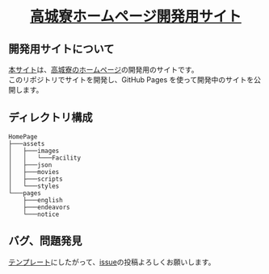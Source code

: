 <div align="center">
<a href="https://takajodormitory.github.io/HomePage/">

# 高城寮ホームページ開発用サイト

</a>

</div>

## 開発用サイトについて

[本サイト](https://takajodormitory.github.io/HomePage/index.html)は、[高城寮のホームページ](https://www.tokuyama.ac.jp/dormitory/)の開発用のサイトです。  
このリポジトリでサイトを開発し、GitHub Pages を使って開発中のサイトを公開します。

## ディレクトリ構成

```
HomePage
├───assets
│   ├───images
│   │   └───Facility
│   ├───json
│   ├───movies
│   ├───scripts
│   └───styles
└───pages
    ├───english
    ├───endeavors
    └───notice

```

## バグ、問題発見

[テンプレート](https://github.com/TakajoDormitory/HomePage/issues/new/choose)にしたがって、[issue](https://github.com/TakajoDormitory/HomePage/issues)の投稿よろしくお願いします。
